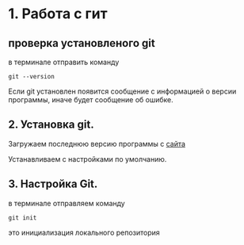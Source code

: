 # 1. Работа с гит
## проверка установленого  git
в терминале отправить команду  
```
git --version
```
Если  git  установлен появится сообщение с информацией о версии программы, иначе будет сообщение об ошибке.
## 2. Установка git.
Загружаем последнюю версию программы
с [cайта](https://git-scm.com/download/)

Устанавливаем с настройками по умолчанию.

## 3. Настройка Git.
в терминале отправляем команду 
```
git init
```
это инициализация локального репозитория
